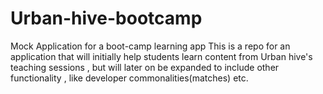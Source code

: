# Urban-hive-bootcamp
Mock Application for a boot-camp learning app
This is a repo for an application that will initially help students learn content from Urban hive's teaching sessions , but will later on be expanded to include other functionality , like developer commonalities(matches) etc.

